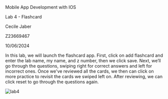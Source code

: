 Mobile App Development with IOS

Lab 4 - Flashcard

Cecile Jaber

Z23669467

10/06/2024

In this lab, we will launch the flashcard app. First, click on add flashcard and enter the lab name, my name, and z number, then we click save. Next, we’ll go through the questions, swiping right for correct answers and left for incorrect ones. Once we've reviewed all the cards, we then can click on more practice to revisit the cards we swiped left on. After reviewing, we can click reset to go through the questions again.

![lab4](https://github.com/user-attachments/assets/3d179a4f-a805-4cde-b8cc-b6d78c2d348a)
